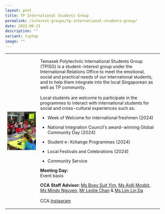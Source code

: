 ```yaml
---
layout: post
title: TP International Students Group
permalink: /interest-groups/tp-international-students-group/
date: 2022-06-21
description: ""
variant: tiptap
image: ""
---
```

<table style="minWidth: 50px">
<colgroup>
<col>
<col>
</colgroup>
<tbody>
<tr>
<td rowspan="1" colspan="1">
<div class="isomer-image-wrapper">
<img style="display:block;margin-left:auto;margin-right:auto;" height="auto" width="100%" alt="TP International Students Group" src="/images/CCA_tp_international_students_group.jpg">
</div>
</td>
<td rowspan="1" colspan="1">
<p>Temasek Polytechnic International Students Group (TPISG) is a student-interest
group under the International Relations Office to meet the emotional, social
and practical needs of our international students, and to help them integrate
into the local Singaporean as well as TP community.
<br>
<br>Local students are welcome to participate in the programmes to interact
with international students for social and cross-cultural experiences such
as:
<br>
</p>
<ul data-tight="true" class="tight">
<li>
<p>Week of Welcome for international freshmen (2024)</p>
</li>
<li>
<p>National Integration Council's award-winning Global Community Day (2024)</p>
</li>
<li>
<p>Student e-Xchange Programmes (2024)</p>
</li>
<li>
<p>Local Festivals and Celebrations (2024)</p>
</li>
<li>
<p>Community Service</p>
</li>
</ul>
<p></p>
<p><strong>Meeting Day:</strong>
<br>Event basis</p>
<p></p>
<p><strong>CCA Staff Advisor:</strong>  <a href="mailto:boey_suit_yim@tp.edu.sg" rel="noopener noreferrer nofollow" target="_blank">Ms Boey Suit Yim</a>, <a href="mailto:Aidli_MOSBIT@TP.EDU.SG" rel="noopener noreferrer nofollow" target="_blank">Ms Aidli Mosbit</a>,
<a href="mailto:Mindy_NGUYEN@tp.edu.sg" rel="noopener noreferrer nofollow" target="_blank">Ms Mindy Nguyen</a>, <a href="mailto:Leslie_Chan@tp.edu.sg" rel="noopener noreferrer nofollow" target="_blank">Mr Leslie Chan</a> &amp; <a href="mailto:Lim_Lin_Da@tp.edu.sg" rel="noopener noreferrer nofollow" target="_blank">Ms Lim Lin Da</a>
<br>
<br>CCA <a href="https://www.instagram.com/tpisg" rel="noopener noreferrer nofollow" target="_blank">Instagram</a>
</p>
</td>
</tr>
</tbody>
</table>
<p></p>